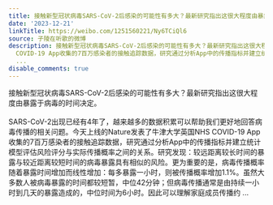 ```yaml
---
title: 接触新型冠状病毒SARS-CoV-2后感染的可能性有多大？最新研究指出这很大程度由暴露于病毒的时间决定。SARS-CoV-2出现已经有4年了，越来越多的数据积累可以帮助我...
date: '2023-12-21'
linkTitle: https://weibo.com/1251560221/Ny6TCiQl6
source: 子陵在听歌的微博
description: 接触新型冠状病毒SARS-CoV-2后感染的可能性有多大？最新研究指出这很大程度由暴露于病毒的时间决定。<br><br>SARS-CoV-2出现已经有4年了，越来越多的数据积累可以帮助我们更好地回答病毒传播的相关问题。今天上线的Nature发表了牛津大学英国NHS
  COVID-19 App收集的7百万感染者的接触追踪数据，研究通过分析App中的传播指标并建立统计模型评估风险评分与实际传播概率之间的关系。研究发现：较远距离较长时间的暴露与较近距离较短时间的病毒暴露具有相似的风险。更为重要的是，病毒传播概率随着暴露时间增加而线性增加：每多暴露一小时，则被传播概率增加1.1%。虽然大多数人被病毒暴露的时间都较短暂，中位42分钟；但病毒传播通常是由持续一小时到几天的暴露造成的，中位时间为6小时。因此可以理解家庭成员传播约
  ...
disable_comments: true
---
```

接触新型冠状病毒SARS-CoV-2后感染的可能性有多大？最新研究指出这很大程度由暴露于病毒的时间决定。<br><br>SARS-CoV-2出现已经有4年了，越来越多的数据积累可以帮助我们更好地回答病毒传播的相关问题。今天上线的Nature发表了牛津大学英国NHS COVID-19 App收集的7百万感染者的接触追踪数据，研究通过分析App中的传播指标并建立统计模型评估风险评分与实际传播概率之间的关系。研究发现：较远距离较长时间的暴露与较近距离较短时间的病毒暴露具有相似的风险。更为重要的是，病毒传播概率随着暴露时间增加而线性增加：每多暴露一小时，则被传播概率增加1.1%。虽然大多数人被病毒暴露的时间都较短暂，中位42分钟；但病毒传播通常是由持续一小时到几天的暴露造成的，中位时间为6小时。因此可以理解家庭成员传播约 ...